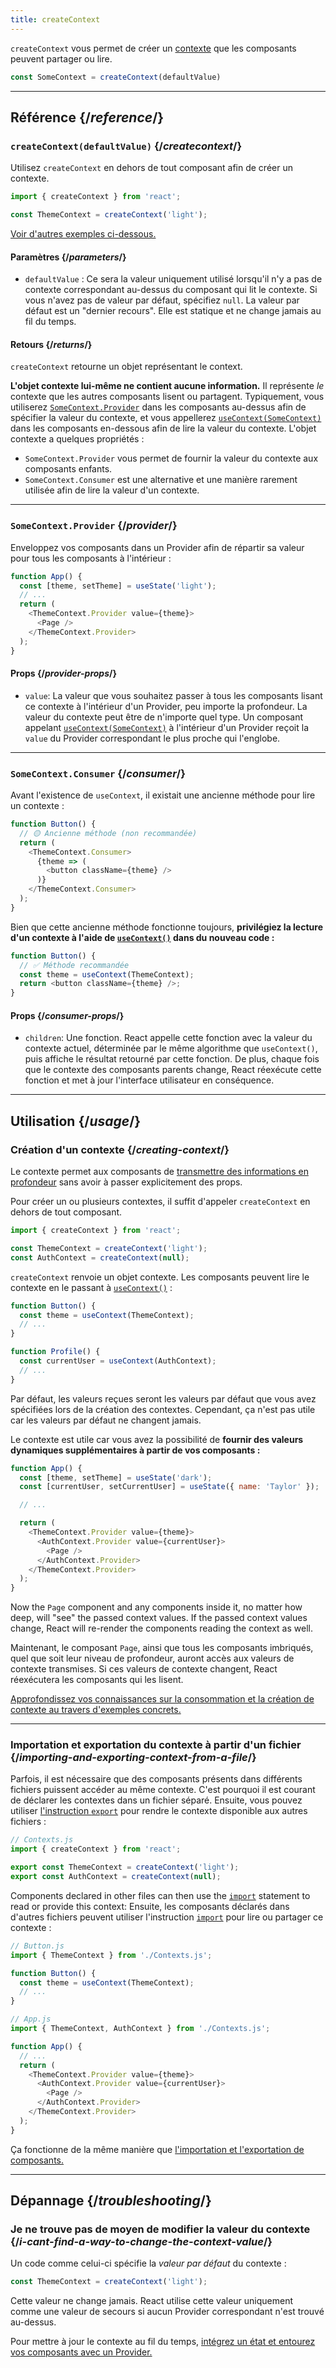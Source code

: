 ```yaml
---
title: createContext
---
```


<Intro>

`createContext` vous permet de créer un [contexte](/learn/passing-data-deeply-with-context) que les composants peuvent partager ou lire.


```js
const SomeContext = createContext(defaultValue)
```

</Intro>

<InlineToc />

---

## Référence {/*reference*/}

### `createContext(defaultValue)` {/*createcontext*/}

Utilisez `createContext` en dehors de tout composant afin de créer un contexte.

```js
import { createContext } from 'react';

const ThemeContext = createContext('light');
```

[Voir d'autres exemples ci-dessous.](#usage)

#### Paramètres {/*parameters*/}

* `defaultValue` : Ce sera la valeur uniquement utilisé lorsqu'il n'y a pas de contexte correspondant au-dessus du composant qui lit le contexte. Si vous n'avez pas de valeur par défaut, spécifiez `null`. La valeur par défaut est un "dernier recours". Elle est statique et ne change jamais au fil du temps.

#### Retours {/*returns*/}

`createContext` retourne un objet représentant le context.

**L'objet contexte lui-même ne contient aucune information.** Il représente _le_ contexte que les autres composants lisent ou partagent. Typiquement, vous utiliserez [`SomeContext.Provider`](#provider) dans les composants au-dessus afin de spécifier la valeur du contexte, et vous appellerez [`useContext(SomeContext)`](/reference/react/useContext) dans les composants en-dessous afin de lire la valeur du contexte. L'objet contexte a quelques propriétés :

* `SomeContext.Provider` vous permet de fournir la valeur du contexte aux composants enfants.
* `SomeContext.Consumer` est une alternative et une manière rarement utilisée afin de lire la valeur d'un contexte.

---

### `SomeContext.Provider` {/*provider*/}

Enveloppez vos composants dans un Provider afin de répartir sa valeur pour tous les composants à l'intérieur :

```js
function App() {
  const [theme, setTheme] = useState('light');
  // ...
  return (
    <ThemeContext.Provider value={theme}>
      <Page />
    </ThemeContext.Provider>
  );
}
```

#### Props {/*provider-props*/}

* `value`: La valeur que vous souhaitez passer à tous les composants lisant ce contexte à l'intérieur d'un Provider, peu importe la profondeur. La valeur du contexte peut être de n'importe quel type. Un composant appelant [`useContext(SomeContext)`](/reference/react/useContext) à l'intérieur d'un Provider reçoit la `value` du Provider correspondant le plus proche qui l'englobe.
---

### `SomeContext.Consumer` {/*consumer*/}

Avant l'existence de `useContext`, il existait une ancienne méthode pour lire un contexte :


```js
function Button() {
  // 🟡 Ancienne méthode (non recommandée)
  return (
    <ThemeContext.Consumer>
      {theme => (
        <button className={theme} />
      )}
    </ThemeContext.Consumer>
  );
}
```
Bien que cette ancienne méthode fonctionne toujours, **privilégiez la lecture d'un contexte à l'aide de [`useContext()`](/reference/react/useContext) dans du nouveau code :**
```js
function Button() {
  // ✅ Méthode recommandée
  const theme = useContext(ThemeContext);
  return <button className={theme} />;
}
```

#### Props {/*consumer-props*/}

* `children`: Une fonction. React appelle cette fonction avec la valeur du contexte actuel, déterminée par le même algorithme que `useContext()`, puis affiche le résultat retourné par cette fonction. De plus, chaque fois que le contexte des composants parents change, React réexécute cette fonction et met à jour l'interface utilisateur en conséquence.

---

## Utilisation {/*usage*/}

### Création d'un contexte {/*creating-context*/}

Le contexte permet aux composants de [transmettre des informations en profondeur](/learn/passing-data-deeply-with-context) sans avoir à passer explicitement des props.


Pour créer un ou plusieurs contextes, il suffit d'appeler `createContext` en dehors de tout composant.


```js [[1, 3, "ThemeContext"], [1, 4, "AuthContext"], [3, 3, "'light'"], [3, 4, "null"]]
import { createContext } from 'react';

const ThemeContext = createContext('light');
const AuthContext = createContext(null);
```

`createContext` renvoie un <CodeStep step={1}>objet contexte</CodeStep>. Les composants peuvent lire le contexte en le passant à [`useContext()`](/reference/react/useContext) :


```js [[1, 2, "ThemeContext"], [1, 7, "AuthContext"]]
function Button() {
  const theme = useContext(ThemeContext);
  // ...
}

function Profile() {
  const currentUser = useContext(AuthContext);
  // ...
}
```


Par défaut, les valeurs reçues seront les <CodeStep step={3}>valeurs par défaut</CodeStep> que vous avez spécifiées lors de la création des contextes. Cependant, ça n'est pas utile car les valeurs par défaut ne changent jamais.

Le contexte est utile car vous avez la possibilité de **fournir des valeurs dynamiques supplémentaires à partir de vos composants :**


```js {8-9,11-12}
function App() {
  const [theme, setTheme] = useState('dark');
  const [currentUser, setCurrentUser] = useState({ name: 'Taylor' });

  // ...

  return (
    <ThemeContext.Provider value={theme}>
      <AuthContext.Provider value={currentUser}>
        <Page />
      </AuthContext.Provider>
    </ThemeContext.Provider>
  );
}
```

Now the `Page` component and any components inside it, no matter how deep, will "see" the passed context values. If the passed context values change, React will re-render the components reading the context as well.

Maintenant, le composant `Page`, ainsi que tous les composants imbriqués, quel que soit leur niveau de profondeur, auront accès aux valeurs de contexte transmises. Si ces valeurs de contexte changent, React réexécutera les composants qui les lisent.

[Approfondissez vos connaissances sur la consommation et la création de contexte au travers d'exemples concrets.](/reference/react/useContext)

---

### Importation et exportation du contexte à partir d'un fichier {/*importing-and-exporting-context-from-a-file*/}

Parfois, il est nécessaire que des composants présents dans différents fichiers puissent accéder au même contexte. C'est pourquoi il est courant de déclarer les contextes dans un fichier séparé. Ensuite, vous pouvez utiliser [l'instruction  `export`](https://developer.mozilla.org/en-US/docs/web/javascript/reference/statements/export) pour rendre le contexte disponible aux autres fichiers :


```js {4-5}
// Contexts.js
import { createContext } from 'react';

export const ThemeContext = createContext('light');
export const AuthContext = createContext(null);
```

Components declared in other files can then use the [`import`](https://developer.mozilla.org/en-US/docs/web/javascript/reference/statements/import) statement to read or provide this context:
Ensuite, les composants déclarés dans d'autres fichiers peuvent utiliser l'instruction [`import`](https://developer.mozilla.org/en-US/docs/web/javascript/reference/statements/import) pour lire ou partager ce contexte :

```js {2}
// Button.js
import { ThemeContext } from './Contexts.js';

function Button() {
  const theme = useContext(ThemeContext);
  // ...
}
```

```js {2}
// App.js
import { ThemeContext, AuthContext } from './Contexts.js';

function App() {
  // ...
  return (
    <ThemeContext.Provider value={theme}>
      <AuthContext.Provider value={currentUser}>
        <Page />
      </AuthContext.Provider>
    </ThemeContext.Provider>
  );
}
```

Ça fonctionne de la même manière que [l'importation et l'exportation de composants.](/learn/importing-and-exporting-components)

---

## Dépannage {/*troubleshooting*/}

### Je ne trouve pas de moyen de modifier la valeur du contexte {/*i-cant-find-a-way-to-change-the-context-value*/}

Un code comme celui-ci spécifie la *valeur par défaut* du contexte :

```js
const ThemeContext = createContext('light');
```

Cette valeur ne change jamais. React utilise cette valeur uniquement comme une valeur de secours si aucun Provider correspondant n'est trouvé au-dessus.

Pour mettre à jour le contexte au fil du temps, [intégrez un état et entourez vos composants avec un Provider.](/reference/react/useContext#updating-data-passed-via-context)


